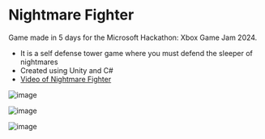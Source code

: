 # Nightmare Fighter

Game made in 5 days for the Microsoft Hackathon: Xbox Game Jam 2024.
- It is a self defense tower game where you must defend the sleeper of nightmares
- Created using Unity and C#
- [Video of Nightmare Fighter](https://www.youtube.com/watch?v=XMNXi1jqXuk)

![image](https://github.com/user-attachments/assets/51d6211e-0a53-4fb8-a8c3-87fb2d7be0b9)

![image](https://github.com/user-attachments/assets/455cd246-5f31-44f9-b89a-44a5916fae5b)

![image](https://github.com/user-attachments/assets/1a75c7ac-d20c-4267-8cf1-c332cb57462f)

